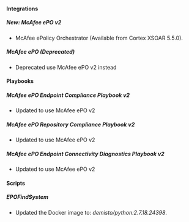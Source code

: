 
#### Integrations
##### New: McAfee ePO v2
- McAfee ePolicy Orchestrator (Available from Cortex XSOAR 5.5.0).
##### McAfee ePO (Deprecated)
- Deprecated use McAfee ePO v2 instead

#### Playbooks
##### McAfee ePO Endpoint Compliance Playbook v2
- Updated to use McAfee ePO v2
##### McAfee ePO Repository Compliance Playbook v2
- Updated to use McAfee ePO v2
##### McAfee ePO Endpoint Connectivity Diagnostics Playbook v2
- Updated to use McAfee ePO v2

#### Scripts
##### EPOFindSystem
- Updated the Docker image to: *demisto/python:2.7.18.24398*.
